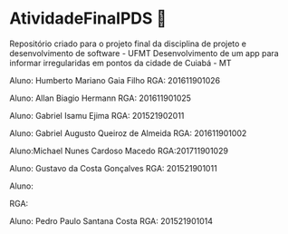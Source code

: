 # AtividadeFinalPDS 🚀

Repositório criado para o projeto final da disciplina de projeto e desenvolvimento de software - UFMT
Desenvolvimento de um app para informar irregularidas em pontos da cidade de Cuiabá - MT

Aluno: Humberto Mariano Gaia Filho 
RGA: 201611901026

Aluno: Allan Biagio Hermann
RGA: 201611901025

Aluno: Gabriel Isamu Ejima 
RGA: 201521902011

Aluno: Gabriel Augusto Queiroz de Almeida
RGA: 201611901002

Aluno:Michael Nunes Cardoso Macedo
RGA:201711901029

Aluno: Gustavo da Costa Gonçalves 
RGA: 201521901011

Aluno:

RGA:

Aluno: Pedro Paulo Santana Costa
RGA: 201521901014

